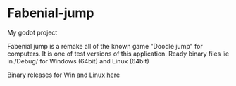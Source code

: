 # Fabenial-jump
My godot project

Fabenial jump is a remake all of the known game "Doodle jump" for computers.
It is one of test versions of this application. Ready binary files lie in./Debug/ for Windows (64bit) and Linux (64bit)

Binary releases for Win and Linux [here](https://github.com/Allespro/Fabenial-jump/releases)
